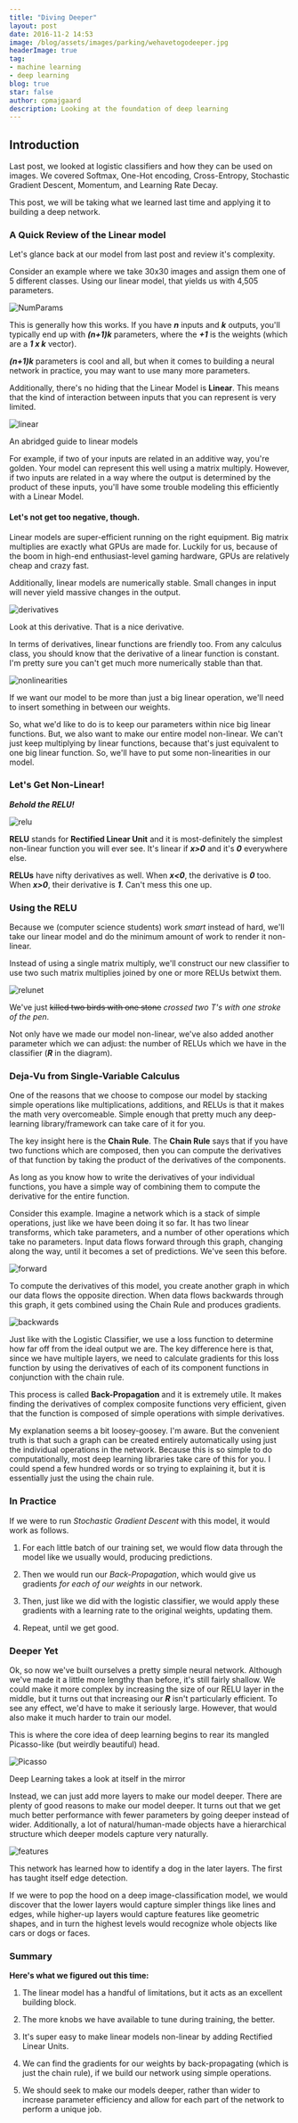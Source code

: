 ```yaml
---
title: "Diving Deeper"
layout: post
date: 2016-11-2 14:53
image: /blog/assets/images/parking/wehavetogodeeper.jpg
headerImage: true
tag:
- machine learning
- deep learning
blog: true
star: false
author: cpmajgaard
description: Looking at the foundation of deep learning
---
```

## Introduction
Last post, we looked at logistic classifiers and how they can be used on images. We covered Softmax, One-Hot encoding, Cross-Entropy, Stochastic Gradient Descent, Momentum, and Learning Rate Decay.

This post, we will be taking what we learned last time and applying it to building a deep network.

### A Quick Review of the Linear model

Let's glance back at our model from last post and review it's complexity.

Consider an example where we take 30x30 images and assign them one of 5 different classes. Using our linear model, that yields us with 4,505 parameters.

![NumParams](/blog/assets/images/parking/numparams.jpg)

This is generally how this works. If you have ***n*** inputs and ***k*** outputs, you'll typically end up with ***(n+1)k*** parameters, where the ***+1*** is the weights (which are a ***1 x k*** vector).

***(n+1)k*** parameters is cool and all, but when it comes to building a neural network in practice, you may want to use many more parameters.

Additionally, there's no hiding that the Linear Model is **Linear**. This means that the kind of interaction between inputs that you can represent is very limited.

![linear](/blog/assets/images/parking/linear.jpg)
<figcaption class="caption">An abridged guide to linear models</figcaption>

For example, if two of your inputs are related in an additive way, you're golden. Your model can represent this well using a matrix multiply. However, if two inputs are related in a way where the output is determined by the product of these inputs, you'll have some trouble modeling this efficiently with a Linear Model.

#### Let's not get too negative, though.
Linear models are super-efficient running on the right equipment. Big matrix multiplies are exactly what GPUs are made for. Luckily for us, because of the boom in high-end enthusiast-level gaming hardware, GPUs are relatively cheap and crazy fast.

Additionally, linear models are numerically stable. Small changes in input will never yield massive changes in the output.

![derivatives](/blog/assets/images/parking/linearderivatives.jpg)
<figcaption class="caption">Look at this derivative. That is a nice derivative.</figcaption>

In terms of derivatives, linear functions are friendly too. From any calculus class, you should know that the derivative of a linear function is constant. I'm pretty sure you can't get much more numerically stable than that.

![nonlinearities](/blog/assets/images/parking/nonlinearities.jpg)
<figcaption class="caption">If we want our model to be more than just a big linear operation, we'll need to insert something in between our weights.</figcaption>


So, what we'd like to do is to keep our parameters within nice big linear functions. But, we also want to make our entire model non-linear. We can't just keep multiplying by linear functions, because that's just equivalent to one big linear function. So, we'll have to put some non-linearities in our model.


### Let's Get Non-Linear!

***Behold the RELU!***

![relu](/blog/assets/images/parking/relu.jpg)

**RELU** stands for **Rectified Linear Unit** and it is most-definitely the simplest non-linear function you will ever see. It's linear if ***x>0*** and it's ***0*** everywhere else.

**RELUs** have nifty derivatives as well. When ***x<0***, the derivative is ***0*** too. When ***x>0***, their derivative is ***1***. Can't mess this one up.

### Using the RELU

Because we (computer science students) work *smart* instead of hard, we'll take our linear model and do the minimum amount of work to render it non-linear.

Instead of using a single matrix multiply, we'll construct our new classifier to use two such matrix multiplies joined by one or more RELUs betwixt them.

![relunet](/blog/assets/images/parking/relunet.jpg)

We've just ~~killed two birds with one stone~~ *crossed two T's with one stroke of the pen*.

Not only have we made our model non-linear, we've also added another parameter which we can adjust: the number of RELUs which we have in the classifier (***R*** in the diagram).


### Deja-Vu from Single-Variable Calculus

One of the reasons that we choose to compose our model by stacking simple operations like multiplications, additions, and RELUs is that it makes the math very overcomeable. Simple enough that pretty much any deep-learning library/framework can take care of it for you.

The key insight here is the **Chain Rule**. The **Chain Rule** says that if you have two functions which are composed, then you can compute the derivatives of that function by taking the product of the derivatives of the components.

As long as you know how to write the derivatives of your individual functions, you have a simple way of combining them to compute the derivative for the entire function.

Consider this example.
Imagine a network which is a stack of simple operations, just like we have been doing it so far. It has two linear transforms, which take parameters, and a number of other operations which take no parameters.
Input data flows forward through this graph, changing along the way, until it becomes a set of predictions. We've seen this before.

![forward](/blog/assets/images/parking/forwardprop.jpg)

To compute the derivatives of this model, you create another graph in which our data flows the opposite direction. When data flows backwards through this graph, it gets combined using the Chain Rule and produces gradients.

![backwards](/blog/assets/images/parking/backprop.jpg)

Just like with the Logistic Classifier, we use a loss function to determine how far off from the ideal output we are. The key difference here is that, since we have multiple layers, we need to calculate gradients for this loss function by using the derivatives of each of its component functions in conjunction with the chain rule.

This process is called **Back-Propagation** and it is extremely utile. It makes finding the derivatives of complex composite functions very efficient, given that the function is composed of simple operations with simple derivatives.

My explanation seems a bit loosey-goosey. I'm aware. But the convenient truth is that such a graph can be created entirely automatically using just the individual operations in the network. Because this is so simple to do computationally, most deep learning libraries take care of this for you. I could spend a few hundred words or so trying to explaining it, but it is essentially just the using the chain rule.



### In Practice
If we were to run *Stochastic Gradient Descent* with this model, it would work as follows.

1. For each little batch of our training set, we would flow data through the model like we usually would, producing predictions.

2. Then we would run our *Back-Propagation*, which would give us gradients *for each of our weights* in our network.

3. Then, just like we did with the logistic classifier, we would apply these gradients with a learning rate to the original weights, updating them.   

4. Repeat, until we get good.

### Deeper Yet

Ok, so now we've built ourselves a pretty simple neural network. Although we've made it a little more lengthy than before, it's still fairly shallow. We could make it more complex by increasing the size of our RELU layer in the middle, but it turns out that increasing our ***R*** isn't particularly efficient. To see any effect, we'd have to make it seriously large. However, that would also make it much harder to train our model.

This is where the core idea of deep learning begins to rear its mangled Picasso-like (but weirdly beautiful) head.

![Picasso](http://itsnotyourbirthday.com/wp-content/uploads/1881/10/PICASSO-GIRL-MIRROR-620x465.jpg)  
<figcaption class="caption">Deep Learning takes a look at itself in the mirror</figcaption>


Instead, we can just add more layers to make our model deeper. There are plenty of good reasons to make our model deeper. It turns out that we get much better performance with fewer parameters by going deeper instead of wider. Additionally, a lot of natural/human-made objects have a hierarchical structure which deeper models capture very naturally.

![features](/blog/assets/images/parking/features.jpg)
<figcaption class="caption">This network has learned how to identify a dog in the later layers. The first has taught itself edge detection.</figcaption>

If we were to pop the hood on a deep image-classification model, we would discover that the lower layers would capture simpler things like lines and edges, while higher-up layers would capture features like geometric shapes, and in turn the highest levels would recognize whole objects like cars or dogs or faces.

### Summary
**Here's what we figured out this time:**
1. The linear model has a handful of limitations, but it acts as an excellent building block.

2. The more knobs we have available to tune during training, the better.

3. It's super easy to make linear models non-linear by adding Rectified Linear Units.

4. We can find the gradients for our weights by back-propagating (which is just the chain rule), if we build our network using simple operations.

5. We should seek to make our models deeper, rather than wider to increase parameter efficiency and allow for each part of the network to perform a unique job.
